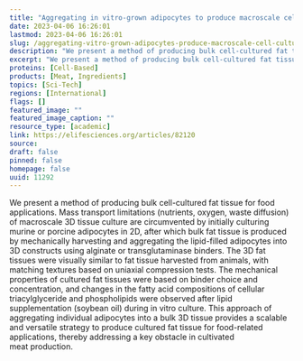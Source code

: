 ```yaml
---
title: "Aggregating in vitro-grown adipocytes to produce macroscale cell-cultured fat tissue with tunable lipid compositions for food applications"
date: 2023-04-06 16:26:01
lastmod: 2023-04-06 16:26:01
slug: /aggregating-vitro-grown-adipocytes-produce-macroscale-cell-cultured-fat-tissue-tunable
description: "We present a method of producing bulk cell-cultured fat tissue for food applications. Mass transport limitations (nutrients, oxygen, waste diffusion) of macroscale 3D tissue culture are circumvented by initially culturing murine or porcine adipocytes in 2D, after which bulk fat tissue is produced by mechanically harvesting and aggregating the lipid-filled adipocytes into 3D constructs using alginate or transglutaminase binders. The 3D fat tissues were visually similar to fat tissue harvested from animals, with matching textures based on uniaxial compression tests."
excerpt: "We present a method of producing bulk cell-cultured fat tissue for food applications. Mass transport limitations (nutrients, oxygen, waste diffusion) of macroscale 3D tissue culture are circumvented by initially culturing murine or porcine adipocytes in 2D, after which bulk fat tissue is produced by mechanically harvesting and aggregating the lipid-filled adipocytes into 3D constructs using alginate or transglutaminase binders. The 3D fat tissues were visually similar to fat tissue harvested from animals, with matching textures based on uniaxial compression tests."
proteins: [Cell-Based]
products: [Meat, Ingredients]
topics: [Sci-Tech]
regions: [International]
flags: []
featured_image: ""
featured_image_caption: ""
resource_type: [academic]
link: https://elifesciences.org/articles/82120
source: 
draft: false
pinned: false
homepage: false
uuid: 11292
---
```

We present a method of producing bulk cell-cultured fat tissue for food
applications. Mass transport limitations (nutrients, oxygen, waste
diffusion) of macroscale 3D tissue culture are circumvented by initially
culturing murine or porcine adipocytes in 2D, after which bulk fat
tissue is produced by mechanically harvesting and aggregating the
lipid-filled adipocytes into 3D constructs using alginate or
transglutaminase binders. The 3D fat tissues were visually similar to
fat tissue harvested from animals, with matching textures based on
uniaxial compression tests. The mechanical properties of cultured fat
tissues were based on binder choice and concentration, and changes in
the fatty acid compositions of cellular triacylglyceride and
phospholipids were observed after lipid supplementation (soybean oil)
during in vitro culture. This approach of aggregating individual
adipocytes into a bulk 3D tissue provides a scalable and versatile
strategy to produce cultured fat tissue for food-related applications,
thereby addressing a key obstacle in cultivated meat production.
